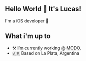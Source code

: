 
## Hello World 👋 It's Lucas!
I'm a iOS developer 🚀 

## What i'm up to
- ⚒ I’m currently working @ [MODO](https://www.modo.com.ar/).
- 🇦🇷 Based on La Plata, Argentina

